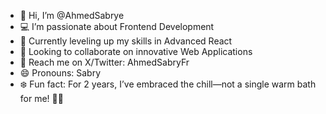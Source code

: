 - 👋 Hi, I’m @AhmedSabrye
- 💻 I’m passionate about Frontend Development
- 🚀 Currently leveling up my skills in Advanced React
- 🤝 Looking to collaborate on innovative Web Applications
- 📩 Reach me on X/Twitter: AhmedSabryFr
- 😄 Pronouns: Sabry
- ❄️ Fun fact: For 2 years, I’ve embraced the chill—not a single warm bath for me! 🛁🧊

<!---
AhmedSabrye/AhmedSabrye is a ✨ special ✨ repository because its `README.md` (this file) appears on your GitHub profile.
You can click the Preview link to take a look at your changes.
--->
